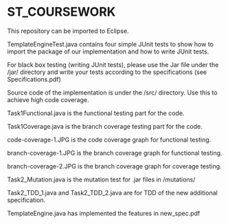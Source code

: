 # ST_COURSEWORK

This repository can be imported to Eclipse.

TemplateEngineTest.java contains four simple JUnit tests to show how to import the package of our implementation and how to write JUnit tests. 

For black box testing (writing JUnit tests), please use the Jar file under the /jar/ directory and write your tests according to the specifications (see Specifications.pdf)

Source code of the implementation is under the /src/ directory. Use this to achieve high code coverage.

Task1Functional.java is the functional testing part for the code.

Task1Coverage.java is the branch coverage testing part for the code.

code-coverage-1.JPG is the code coverage graph for functional testing.

branch-coverage-1.JPG is the branch coverage graph for functional testing.

branch-coverage-2.JPG is the branch coverage graph for coverage testing.

Task2_Mutation.java is the mutation test for .jar files in /mutations/

Task2_TDD_1.java and Task2_TDD_2.java are for TDD of the new additional specification.

TemplateEngine.java has implemented the features in new_spec.pdf
